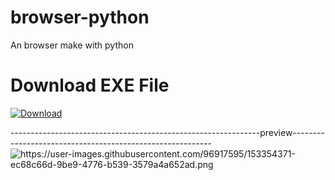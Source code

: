 # browser-python
An browser make with python

# Download EXE File
<a href="https://github.com/proarafat/snake_game/raw/main/exe/mainexe/Arafat%20Snake%20Game.exe">
         <img alt="Download" src="https://user-images.githubusercontent.com/96917595/153041118-c67359e3-190a-4747-9df7-70adb943a5e9.png"></a>

--------------------------------------------------------------preview----------------------------------------------------------
<img src="https://user-images.githubusercontent.com/96917595/153354371-ec68c66d-9be9-4776-b539-3579a4a652ad.png" alt="https://user-images.githubusercontent.com/96917595/153354371-ec68c66d-9be9-4776-b539-3579a4a652ad.png">
